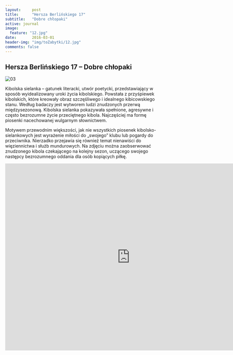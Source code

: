 ```yaml
---
layout:     post
title:      "Hersza Berlińskiego 17"
subtitle:   "Dobre chłopaki"
active: journal
image:
  feature: "12.jpg"
date:       2016-03-01 
header-img: "img/toZabytki/12.jpg"
comments: false
---
```


## Hersza Berlińskiego 17 – Dobre chłopaki

![03](../../img/toZabytki/12.jpg)


<p>Kibolska sielanka – gatunek literacki, utwór poetycki, przedstawiający w sposób wyidealizowany uroki życia kibolskiego. Powstała z przyśpiewek kibolskich, które kreowały obraz szczęśliwego i idealnego kibicowskiego stanu. Według badaczy jest wytworem ludzi znudzonych przerwą międzysezonową. Kibolska sielanka pokazywała spełnione, agresywne i często bezrozumne życie przeciętnego kibola. Najczęściej ma formę piosenki nacechowanej wulgarnym słownictwem.</p>

<p>Motywem przewodnim większości, jak nie wszystkich piosenek kibolsko-sielankowych jest wyrażenie miłości do „swojego” klubu lub pogardy do przeciwnika. Nierzadko przejawia się również temat nienawiści do więziennictwa i służb mundurowych. Na zdjęciu można zaobserwować znudzonego kibola czekającego na kolejny sezon, uczącego swojego następcy bezrozumnego oddania dla osób kopiących piłkę.
</p>

<iframe src="https://www.google.com/maps/embed?pb=!1m18!1m12!1m3!1d2468.168855787318!2d19.457!3d51.7848!2m3!1f0!2f0!3f0!3m2!1i1024!2i768!4f13.1!3m3!1m2!1s0x471bcadd10608ab5%3A0x79459689d59c5d0f!2zSGVyc3phIEJlcmxpxYRza2llZ28gMTcsIDkxLTgzMSDFgcOzZMW6!5e0!3m2!1sen!2spl!4v1653481374642!5m2!1sen!2spl" width="800" height="600" style="border:0;" allowfullscreen="" loading="lazy" referrerpolicy="no-referrer-when-downgrade"></iframe>